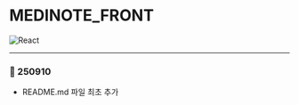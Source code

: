 # MEDINOTE_FRONT

![React](https://img.shields.io/badge/react-%2320232a.svg?style=for-the-badge&logo=react&logoColor=%2361DAFB)

---
### 📅 250910
- README.md 파일 최초 추가
